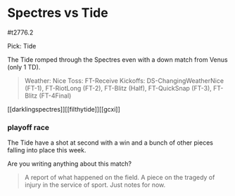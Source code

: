 # Spectres vs Tide

#t2776.2

Pick: Tide 

The Tide romped through the Spectres even with a down match from Venus (only 1 TD).

> Weather: Nice
> Toss: FT-Receive
> Kickoffs: DS-ChangingWeatherNice (FT-1), FT-RiotLong (FT-2), FT-Blitz (Half), FT-QuickSnap (FT-3), FT-Blitz (FT-4Final)

[[darklingspectres]][[filthytide]][[gcxi]]



### playoff race

The Tide have a shot at second with a win and a bunch of other pieces falling into place this week.

Are you writing anything about this match?

> A report of what happened on the field.
> A piece on the tragedy of injury in the service of sport.
> Just notes for now.